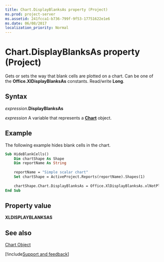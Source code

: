 ```yaml
---
title: Chart.DisplayBlanksAs property (Project)
ms.prod: project-server
ms.assetid: 241fcca1-b736-799f-9f53-17751622e1e6
ms.date: 06/08/2017
localization_priority: Normal
---
```



# Chart.DisplayBlanksAs property (Project)
Gets or sets the way that blank cells are plotted on a chart. Can be one of the  **Office.XlDisplayBlanksAs** constants. Read/write **Long**.

## Syntax

_expression_.**DisplayBlanksAs**

_expression_ A variable that represents a **[Chart](Project.Chart.md)** object.


## Example

The following example hides blank cells in the chart.


```vb
Sub HideBlankCells()
    Dim chartShape As Shape
    Dim reportName As String
    
    reportName = "Simple scalar chart"
    Set chartShape = ActiveProject.Reports(reportName).Shapes(1)
    
    chartShape.Chart.DisplayBlanksAs = Office.XlDisplayBlanksAs.xlNotPlotted
End Sub
```


## Property value

 **XLDISPLAYBLANKSAS**


## See also


[Chart Object](Project.chart.md)

[!include[Support and feedback](~/includes/feedback-boilerplate.md)]